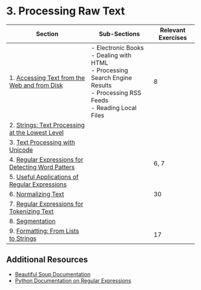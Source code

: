 # 3. Processing Raw Text

| Section                                                      | Sub-Sections                                                 | Relevant Exercises |
| ------------------------------------------------------------ | ------------------------------------------------------------ | ------------------ |
| 1. [Accessing Text from the Web and from Disk](https://www.nltk.org/book/ch03.html#accessing-text-from-the-web-and-from-disk) | - Electronic Books<br />- Dealing with HTML<br />- Processing Search Engine Results<br />- Processing RSS Feeds<br />- Reading Local Files<br /> | 8                  |
| 2. [Strings: Text Processing at the Lowest Level](https://www.nltk.org/book/ch03.html#strings-text-processing-at-the-lowest-level) |                                                              |                    |
| 3. [Text Processing with Unicode](https://www.nltk.org/book/ch03.html#text-processing-with-unicode) |                                                              |                    |
| 4. [Regular Expressions for Detecting Word Patters](https://www.nltk.org/book/ch03.html#regular-expressions-for-detecting-word-patterns) |                                                              | 6, 7               |
| 5. [Useful Applications of Regular Expressions](https://www.nltk.org/book/ch03.html#useful-applications-of-regular-expressions) |                                                              |                    |
| 6. [Normalizing Text](https://www.nltk.org/book/ch03.html#normalizing-text) |                                                              | 30                 |
| 7. [Regular Expressions for Tokenizing Text](https://www.nltk.org/book/ch03.html#regular-expressions-for-tokenizing-text) |                                                              |                    |
| 8. [Segmentation](https://www.nltk.org/book/ch03.html#segmentation) |                                                              |                    |
| 9. [Formatting: From Lists to Strings](https://www.nltk.org/book/ch03.html#formatting-from-lists-to-strings) |                                                              | 17                 |

## Additional Resources

* [Beautiful Soup Documentation](https://www.crummy.com/software/BeautifulSoup/bs4/doc/)
* [Python Documentation on Regular Expressions](https://docs.python.org/3/howto/regex.html)

